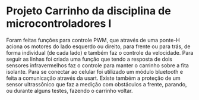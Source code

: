 # Projeto Carrinho da disciplina de microcontroladores I

Foram feitas funções para controle PWM, que através de uma ponte-H aciona os motores do lado esquerdo ou direito, para frente ou para trás, de forma individual (de cada lado) e também faz o controle da velocidade.
Para seguir as linhas foi criada uma função que tendo a resposta de dois sensores infravermelhos faz o controle para manter o carrinho sobre a fita isolante.
Para se conectar ao celular foi utilizado um módulo bluetooth e feita a comunicação através da usart.
Existe também a proteção de um sensor ultrassônico que faz a medição com obstáculos a frente, parando, ou durante alguns testes, fazendo o carrinho voltar.

